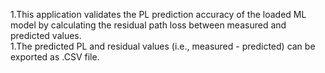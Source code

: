 1.This application validates the PL prediction accuracy of the loaded ML model by calculating the residual path loss between measured and predicted values.\
1.The predicted PL and residual values (i.e., measured - predicted) can be exported as .CSV file.  
